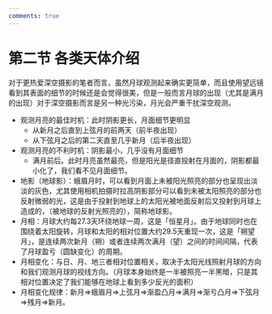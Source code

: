 ```yaml
---
comments: true
---
```


# 第二节 各类天体介绍

对于更热爱深空摄影的笔者而言，虽然月球观测起来确实更简单，而且使用望远镜看到其表面的细节的时候还是会觉得很美，但是一般而言月球的出现（尤其是满月的出现）对于深空摄影而言是另一种光污染，月光会严重干扰深空观测。

- 观测月亮的最佳时机：此时阴影更长，月面细节更明显
    - 从新月之后直到上弦月的前两天（前半夜出现）
    - 从下弦月之后的第二天直至几乎新月（后半夜出现）
- 观测月亮的不利时机：阴影最小，几乎没有月面细节
    - 满月前后。此时月亮虽然最亮，但是阳光是径直投射在月面的，阴影都最小化了，我们看不见月面细节。
- 地影（地球影）：蛾眉月时，可以看到月面上未被阳光照亮的部分也呈现出淡淡的灰色，尤其使用相机拍摄时拉高阴影部分可以看到未被太阳照亮的部分也反射微弱的光，这是由于投射到地球上的太阳光被地面反射后又投射到月球上造成的，（被地球的反射光照亮的），简称地球影。
- 月相：月球大约每27.3天环绕地球一周，这是「恒星月」。由于地球同时也在围绕着太阳旋转，月球和太阳的相对位置大约29.5天重现一次，这是「朔望月」，是连续两次新月（朔）或者连续两次满月（望）之间的时间间隔，代表了月球盈亏（圆缺变化）的周期。
- 月相变化：与日、月、地三者相对位置相关，取决于太阳光线照射月球的方向和我们观测月球的视线方向。（月球本身始终是一半被照亮一半黑暗，只是其相对位置决定了我们能够在地球上看到多少反光的面积）
- 月相变化规律：新月⇒蛾眉月⇒上弦月⇒渐盈凸月⇒满月⇒渐亏凸月⇒下弦月⇒残月⇒新月。